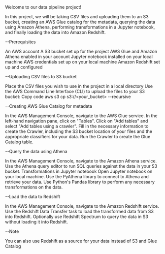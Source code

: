 Welcome to our data pipeline project!

In this project, we will be taking CSV files and uploading them to an S3 bucket, creating an AWS Glue catalog for the metadata, querying the data using Amazon Athena, performing transformations in a Jupyter notebook, and finally loading the data into Amazon Redshift.

--Prerequisites

An AWS account
A S3 bucket set up for the project
AWS Glue and Amazon Athena enabled in your account
Jupyter notebook installed on your local machine
AWS credentials set up on your local machine
Amazon Redshift set up and configured

--Uploading CSV files to S3 bucket

Place the CSV files you wish to use in the project in a local directory
Use the AWS Command Line Interface (CLI) to upload the files to your S3 bucket:
Copy code
aws s3 cp <local directory> s3://<your_bucket> --recursive
        
--Creating AWS Glue Catalog for metadata

In the AWS Management Console, navigate to the AWS Glue service.
In the left-hand navigation pane, click on "Tables".
Click on "Add tables" and select "Add tables using a crawler".
Fill in the necessary information to create the Crawler, including the S3 bucket location of your files and the appropriate classifiers for your data.
Run the Crawler to create the Glue Catalog table.
        
--Query the data using Athena

In the AWS Management Console, navigate to the Amazon Athena service.
Use the Athena query editor to run SQL queries against the data in your S3 bucket.
Transformations in Jupyter notebook
Open Jupyter notebook on your local machine.
Use the PyAthena library to connect to Athena and retrieve your data.
Use Python's Pandas library to perform any necessary transformations on the data.
        
--Load the data to Redshift

In the AWS Management Console, navigate to the Amazon Redshift service.
Use the Redshift Data Transfer task to load the transformed data from S3 into Redshift.
Optionally use Redshift Spectrum to query the data in S3 without loading it into Redshift.

--Note

You can also use Redshift as a source for your data instead of S3 and Glue Catalog
